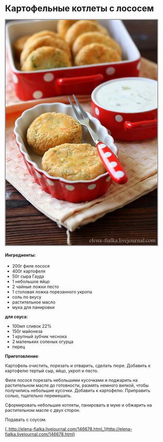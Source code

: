 ﻿---
image: ../pics/a7baca40c1754320aae5b6ade894b857.jpg
---
# Картофельные котлеты с лососем

![](../pics/a7baca40c1754320aae5b6ade894b857.jpg)

#### Ингредиенты:

* 200г филе лосося
* 400г картофеля
* 50г сыра Гауда
* 1 небольшое яйцо
* 2 чайные ложки песто
* 1 столовая ложка порезанного укропа
* соль по вкусу
* растительное масло
* мука для панировки

**для соуса:** 

* 100мл сливок 22%
* 150г майонеза
* 1 крупный зубчик чеснока
* 2 маленьких соленых огурца
* перец

**Приготовление**:

Картофель очистить, порезать и отварить, сделать пюре. Добавить к картофелю тертый сыр, яйцо, укроп и песто. 

Филе лосося порезать небольшими кусочками и поджарить на растительном масле до готовности, размять немного вилкой, чтобы получились небольшие кусочки. Добавить к картофелю. Приправить солью, тщательно перемешать. 

Сформировать небольшие котлеты, панировать в муке и обжарить на растительном масле с двух сторон. 

Подавать с соусом.

[_http://elena-fialka.livejournal.com/146678.html_](http://elena-fialka.livejournal.com/146678.html)

